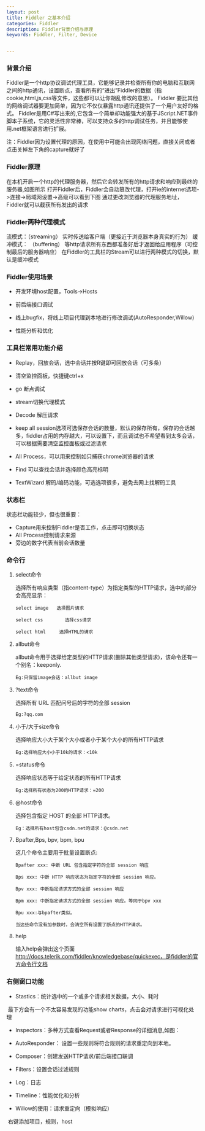 ```yaml
---
layout: post
title: Fiddler 之基本介绍
categories: Fiddler
description: Fiddler背景介绍与原理
keywords: Fiddler, Filter, Device


---
```


### 背景介绍

Fiddler是一个http协议调试代理工具，它能够记录并检查所有你的电脑和互联网之间的http通讯，设置断点，查看所有的“进出”Fiddler的数据（指cookie,html,js,css等文件，这些都可以让你胡乱修改的意思）。 Fiddler 要比其他的网络调试器要更加简单，因为它不仅仅暴露http通讯还提供了一个用户友好的格式。
Fiddler是用C#写出来的,它包含一个简单却功能强大的基于JScript.NET事件脚本子系统，它的灵活性非常棒，可以支持众多的http调试任务，并且能够使用.net框架语言进行扩展。

注：Fiddler因为设置代理的原因，在使用中可能会出现网络问题，直接关闭或者点击关掉左下角的capture就好了

### Fiddler原理

在本机开启一个http的代理服务器，然后它会转发所有的http请求和响应到最终的服务器,如图所示
打开Fiddler后，Fiddler会自动篡改代理，打开ie的internet选项->连接->局域网设置->高级可以看到下图
通过更改浏览器的代理服务地址，Fiddler就可以截获所有发出的请求

### Fiddler两种代理模式

流模式：（streaming） 实时传送给客户端（更接近于浏览器本身真实的行为）
缓冲模式： （buffering） 等http请求所有东西都准备好后才返回给应用程序（可控制最后的服务器响应）
在Fiddler的工具栏的Stream可以进行两种模式的切换，默认是缓冲模式

### Fiddler使用场景

- 开发环境host配置，Tools->Hosts


- 前后端接口调试


- 线上bugfix，将线上项目代理到本地进行修改调试(AutoResponder,Willow)


- 性能分析和优化


### 工具栏常用功能介绍

- Replay，回放会话，选中会话并按R键即可回放会话（可多条）

- 清空监控面板，快捷键ctrl+x

- go 断点调试

- stream切换代理模式

- Decode 解压请求

- keep all session选项可选保存会话的数量，默认的保存所有，保存的会话越多，fiddler占用的内存越大，可以设置下，而且调试也不希望看到太多会话，可以根据需要清空监控面板或过滤请求

- All Process，可以用来控制如只捕获chrome浏览器的请求

- Find 可以查找会话并选择颜色高亮标明

- TextWizard 解码/编码功能，可选选项很多，避免去网上找解码工具

### 状态栏

状态栏功能较少，但也很重要：

- Capture用来控制Fiddler是否工作，点击即可切换状态
- All Process控制请求来源
- 旁边的数字代表当前会话数量

### 命令行

1. select命令

   选择所有响应类型（指content-type）为指定类型的HTTP请求，选中的部分会高亮显示：

   ```
   select image   选择图片请求
   
   select css        选择css请求
   
   select html     选择HTML的请求
   ```

2. allbut命令

   allbut命令用于选择给定类型的HTTP请求(删除其他类型请求)，该命令还有一个别名：keeponly.

   ```
   Eg:只保留image会话：allbut image
   ```

3. ?text命令

   选择所有 URL 匹配问号后的字符的全部 session

   ```
   Eg:?qq.com
   ```


4. 小于/大于size命令

   选择响应大小大于某个大小或者小于某个大小的所有HTTP请求  

   ```
   Eg:选择响应大小小于10k的请求：<10k
   ```

5. =status命令

   选择响应状态等于给定状态的所有HTTP请求

   ```
   Eg:选择所有状态为200的HTTP请求：=200
   ```

6. @host命令

   选择包含指定 HOST 的全部 HTTP请求。

   ```
   Eg：选择所有host包含csdn.net的请求：@csdn.net
   ```

7. Bpafter,Bps, bpv, bpm, bpu

   这几个命令主要用于批量设置断点:

   ```
   Bpafter xxx: 中断 URL 包含指定字符的全部 session 响应
    
   Bps xxx: 中断 HTTP 响应状态为指定字符的全部 session 响应。
   
   Bpv xxx: 中断指定请求方式的全部 session 响应
   
   Bpm xxx: 中断指定请求方式的全部 session 响应。等同于bpv xxx
    
   Bpu xxx:与bpafter类似。
    
   当这些命令没有加参数时，会清空所有设置了断点的HTTP请求。
   ```

8. help

   输入help会弹出这个页面 http://docs.telerik.com/fiddler/knowledgebase/quickexec，是fiddler的官方命令行文档

### 右侧窗口功能

- Stastics：统计选中的一个或多个请求相关数据，大小、耗时

​       最下方会有一个不太容易发现的功能show charts，点击会对请求进行可视化处理

- Inspectors：多种方式查看Request或者Response的详细消息,如图：

- AutoResponder： 设置一些规则将符合规则的请求重定向到本地。

- Composer：创建发送HTTP请求/前后端接口联调

- Filters：设置会话过滤规则

- Log：日志

- Timeline：性能优化和分析

- Willow的使用：请求重定向（模拟响应）

​       右键添加项目，规则，host

